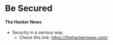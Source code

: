# Be Secured

#### The Hacker News

* Security in a serious way.
    - Check this link: https://thehackernews.com/